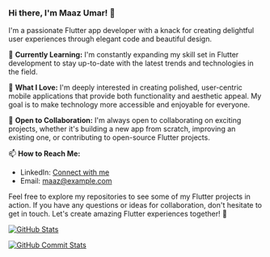 ### Hi there, I'm Maaz Umar! 👋

I'm a passionate Flutter app developer with a knack for creating delightful user experiences through elegant code and beautiful design. 

🌱 **Currently Learning:** I'm constantly expanding my skill set in Flutter development to stay up-to-date with the latest trends and technologies in the field.

🚀 **What I Love:** I'm deeply interested in creating polished, user-centric mobile applications that provide both functionality and aesthetic appeal. My goal is to make technology more accessible and enjoyable for everyone.

💼 **Open to Collaboration:** I'm always open to collaborating on exciting projects, whether it's building a new app from scratch, improving an existing one, or contributing to open-source Flutter projects.

📫 **How to Reach Me:**
- LinkedIn: [Connect with me](https://www.linkedin.com/in/maazumar)
- Email: [maaz@example.com](mailto:maaz@example.com)

Feel free to explore my repositories to see some of my Flutter projects in action. If you have any questions or ideas for collaboration, don't hesitate to get in touch. Let's create amazing Flutter experiences together! 🚀

[![GitHub Stats](https://github-readme-stats.vercel.app/api?username=MaazU-Dev&show_icons=true&theme=dark)](https://github.com/MaazU-Dev)

[![GitHub Commit Stats](https://github-readme-stats.vercel.app/api/wakatime?username=MaazU-Dev)](https://github.com/MaazU-Dev)


<!--
MaazU-Dev/MaazU-Dev is a ✨ special ✨ repository because its README.md (this file) appears on your GitHub profile.
You can click the Preview link to take a look at your changes.
-->
